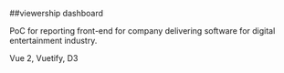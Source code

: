 ##viewership dashboard

PoC for reporting front-end for company delivering software for digital entertainment industry.

Vue 2, Vuetify, D3

